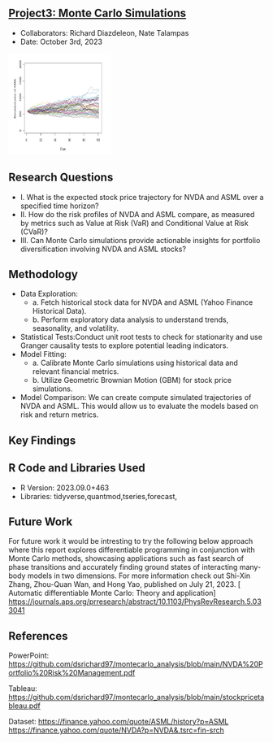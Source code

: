 ## [Project3: Monte Carlo Simulations](https://github.com/dsrichard97/montecarlo_analysis.git)
* Collaborators: Richard Diazdeleon, Nate Talampas
* Date: October 3rd, 2023

<img src="montecarlosim.png" width= 200 height=200>


## Research Questions
* I.   What is the expected stock price trajectory for NVDA and ASML over a specified time horizon?
* II.  How do the risk profiles of NVDA and ASML compare, as measured by metrics such as Value at Risk (VaR) and Conditional Value at Risk (CVaR)?
* III. Can Monte Carlo simulations provide actionable insights for portfolio diversification involving NVDA and ASML stocks?

## Methodology
* Data Exploration:
  * a. Fetch historical stock data for NVDA and ASML (Yahoo Finance Historical Data).
  * b. Perform exploratory data analysis to understand trends, seasonality, and volatility.
* Statistical Tests:Conduct unit root tests to check for stationarity and use Granger causality tests to explore potential leading indicators. 
* Model Fitting:
  * a. Calibrate Monte Carlo simulations using historical data and relevant financial metrics.
  * b. Utilize Geometric Brownian Motion (GBM) for stock price simulations.
* Model Comparison: We can create compute simulated trajectories of NVDA and ASML. This would allow us to evaluate the models based on risk and return metrics.
## Key Findings


##  R Code and Libraries Used
* R Version: 2023.09.0+463
* Libraries: tidyverse,quantmod,tseries,forecast,

## Future Work
For future work it would be intresting to try the following below approach where this report explores differentiable programming in conjunction with Monte Carlo methods, showcasing applications such as fast search of phase transitions and accurately finding ground states of interacting many-body models in two dimensions​. For more information check out Shi-Xin Zhang, Zhou-Quan Wan, and Hong Yao, published on July 21, 2023. [ Automatic differentiable Monte Carlo: Theory and application] 
https://journals.aps.org/prresearch/abstract/10.1103/PhysRevResearch.5.033041

## References
PowerPoint: https://github.com/dsrichard97/montecarlo_analysis/blob/main/NVDA%20Portfolio%20Risk%20Management.pdf

Tableau: https://github.com/dsrichard97/montecarlo_analysis/blob/main/stockpricetableau.pdf


Dataset:  https://finance.yahoo.com/quote/ASML/history?p=ASML
https://finance.yahoo.com/quote/NVDA?p=NVDA&.tsrc=fin-srch



